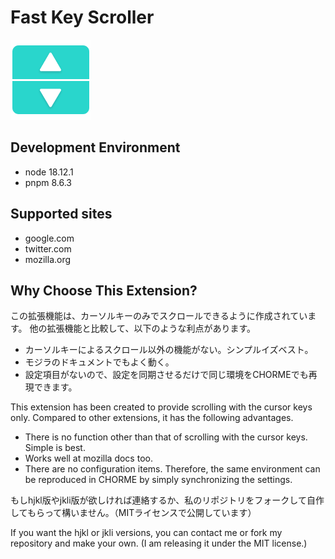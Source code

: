 # Fast Key Scroller

![](https://github.com/cou723/fast-key-scroller/blob/main/icon.png)
## Development Environment
- node 18.12.1
- pnpm 8.6.3

## Supported sites
- google.com
- twitter.com
- mozilla.org

## Why Choose This Extension?
この拡張機能は、カーソルキーのみでスクロールできるように作成されています。
他の拡張機能と比較して、以下のような利点があります。

- カーソルキーによるスクロール以外の機能がない。シンプルイズベスト。
- モジラのドキュメントでもよく動く。
- 設定項目がないので、設定を同期させるだけで同じ環境をCHORMEでも再現できます。

This extension has been created to provide scrolling with the cursor keys only.
Compared to other extensions, it has the following advantages.

- There is no function other than that of scrolling with the cursor keys. Simple is best.
- Works well at mozilla docs too.
- There are no configuration items. Therefore, the same environment can be reproduced in CHORME by simply synchronizing the settings.

もしhjkl版やjkli版が欲しければ連絡するか、私のリポジトリをフォークして自作してもらって構いません。（MITライセンスで公開しています）

If you want the hjkl or jkli versions, you can contact me or fork my repository and make your own. (I am releasing it under the MIT license.)